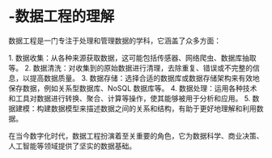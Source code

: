 # -数据工程的理解
 
数据工程是一门专注于处理和管理数据的学科，它涵盖了众多方面：
 
1. 数据收集：从各种来源获取数据，这可能包括传感器、网络爬虫、数据库抽取等。
2. 数据清洗：对收集到的原始数据进行清理，去除重复、错误或不完整的信息，以提高数据质量。
3. 数据存储：选择合适的数据库或数据存储架构来有效地保存数据，例如关系型数据库、NoSQL 数据库等。
4. 数据处理：运用各种技术和工具对数据进行转换、聚合、计算等操作，使其能够被用于分析和应用。
5. 数据建模：构建数据模型来描述数据之间的关系和结构，有助于更好地理解和利用数据。
 
在当今数字化时代，数据工程扮演着至关重要的角色，它为数据科学、商业决策、人工智能等领域提供了坚实的数据基础。
